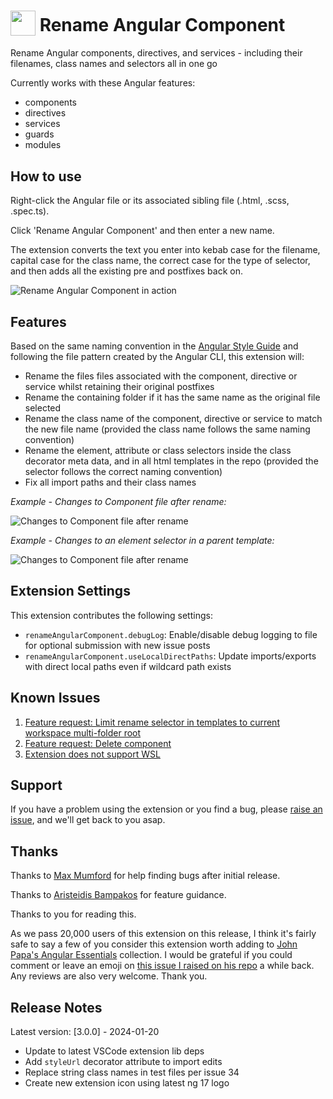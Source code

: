 <h1>
  <sub><img src="https://cdn.jsdelivr.net/gh/tomwhite007/rename-angular-component@main/assets/rename-angular-component-icon.png" height="40"></sub>
  Rename Angular Component
</h1>

Rename Angular components, directives, and services - including their filenames, class names and selectors all in one go

Currently works with these Angular features:

- components
- directives
- services
- guards
- modules

## How to use

Right-click the Angular file or its associated sibling file (.html, .scss, .spec.ts).

Click 'Rename Angular Component' and then enter a new name.

The extension converts the text you enter into kebab case for the filename, capital case for the class name, the correct case for the type of selector, and then adds all the existing pre and postfixes back on.

![Rename Angular Component in action](https://cdn.jsdelivr.net/gh/tomwhite007/rename-angular-component@main/assets/rename-angular-component-demo.gif)

## Features

Based on the same naming convention in the [Angular Style Guide](https://angular.io/guide/styleguide#style-02-01) and following the file pattern created by the Angular CLI, this extension will:

- Rename the files files associated with the component, directive or service whilst retaining their original postfixes
- Rename the containing folder if it has the same name as the original file selected
- Rename the class name of the component, directive or service to match the new file name (provided the class name follows the same naming convention)
- Rename the element, attribute or class selectors inside the class decorator meta data, and in all html templates in the repo (provided the selector follows the correct naming convention)
- Fix all import paths and their class names

_Example - Changes to Component file after rename:_

![Changes to Component file after rename](https://cdn.jsdelivr.net/gh/tomwhite007/simple-reactive-viewmodel-example@master/src/assets/diff-component-decorator-meta-changes.png)

_Example - Changes to an element selector in a parent template:_

![Changes to Component file after rename](https://cdn.jsdelivr.net/gh/tomwhite007/simple-reactive-viewmodel-example@master/src/assets/diff-template-selector-changed.png)

## Extension Settings

This extension contributes the following settings:

- `renameAngularComponent.debugLog`: Enable/disable debug logging to file for optional submission with new issue posts
- `renameAngularComponent.useLocalDirectPaths`: Update imports/exports with direct local paths even if wildcard path exists

## Known Issues

1. [Feature request: Limit rename selector in templates to current workspace multi-folder root](https://github.com/tomwhite007/rename-angular-component/issues/48)
1. [Feature request: Delete component](https://github.com/tomwhite007/rename-angular-component/issues/36)
1. [Extension does not support WSL](https://github.com/tomwhite007/rename-angular-component/issues/28)

## Support

If you have a problem using the extension or you find a bug, please [raise an issue](https://github.com/tomwhite007/rename-angular-component/issues), and we'll get back to you asap.

## Thanks

Thanks to [Max Mumford](https://github.com/maxmumford) for help finding bugs after initial release.

Thanks to [Aristeidis Bampakos](https://github.com/bampakoa) for feature guidance.

Thanks to you for reading this.

As we pass 20,000 users of this extension on this release, I think it's fairly safe to say a few of you consider this extension worth adding to [John Papa's Angular Essentials](https://marketplace.visualstudio.com/items?itemName=johnpapa.angular-essentials) collection. I would be grateful if you could comment or leave an emoji on [this issue I raised on his repo](https://github.com/johnpapa/vscode-angular-essentials/issues/45) a while back. Any reviews are also very welcome. Thank you.

## Release Notes

Latest version: [3.0.0] - 2024-01-20

- Update to latest VSCode extension lib deps
- Add `styleUrl` decorator attribute to import edits
- Replace string class names in test files per issue 34
- Create new extension icon using latest ng 17 logo
